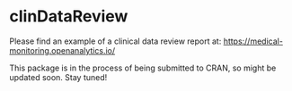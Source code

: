 # clinDataReview

Please find an example of a clinical data review report at:
https://medical-monitoring.openanalytics.io/

This package is in the process of being submitted to CRAN, so might be updated soon. Stay tuned!
